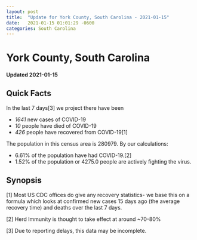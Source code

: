 ```yaml
---
layout: post
title:  "Update for York County, South Carolina - 2021-01-15"
date:   2021-01-15 01:01:29 -0600
categories: South Carolina
---
```


# York County, South Carolina
#### Updated 2021-01-15

## Quick Facts

In the last 7 days[3] we project there have been
- *1641* new cases of COVID-19
- *10* people have died of COVID-19
- *426* people have recovered from COVID-19[1]

The population in this census area is 280979. By our calculations:
- 6.61% of the population have had COVID-19.[2]
- 1.52% of the population or 4275.0 people are actively fighting the virus.

## Synopsis




[1] Most US CDC offices do give any recovery statistics- we base this on a formula which looks at confirmed new cases
15 days ago (the average recovery time) and deaths over the last 7 days.

[2] Herd Immunity is thought to take effect at around ~70-80%

[3] Due to reporting delays, this data may be incomplete.
 
    